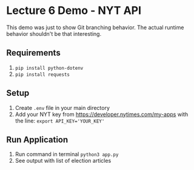 # Lecture 6 Demo - NYT API

This demo was just to show Git branching behavior. The actual runtime behavior shouldn't be that interesting.

## Requirements
1. `pip install python-dotenv`
2. `pip install requests`

## Setup
1. Create `.env` file in your main directory
2. Add your NYT key from https://developer.nytimes.com/my-apps with the line: `export API_KEY='YOUR_KEY'`

## Run Application
1. Run command in terminal `python3 app.py`
2. See output with list of election articles 

